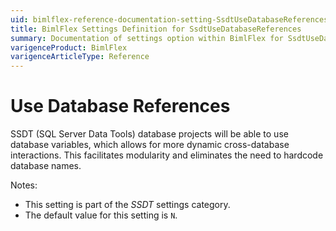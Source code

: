 ```yaml
---
uid: bimlflex-reference-documentation-setting-SsdtUseDatabaseReferences
title: BimlFlex Settings Definition for SsdtUseDatabaseReferences
summary: Documentation of settings option within BimlFlex for SsdtUseDatabaseReferences
varigenceProduct: BimlFlex
varigenceArticleType: Reference
---
```


# Use Database References

SSDT (SQL Server Data Tools) database projects will be able to use database variables, which allows for more dynamic cross-database interactions. This facilitates modularity and eliminates the need to hardcode database names.

Notes:

* This setting is part of the *SSDT* settings category.
* The default value for this setting is `N`.